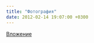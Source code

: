 ```yaml
---
title: "Фотография"
date: 2012-02-14 19:07:00 +0300
---
```



[Вложение](/assets/vk_photos/4/x_700febe4.jpg)
